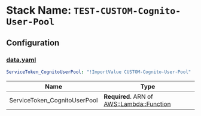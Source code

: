 # Stack Name: `TEST-CUSTOM-Cognito-User-Pool`

## Configuration

### [data.yaml](data.yaml)
```yaml
ServiceToken_CognitoUserPool: "!ImportValue CUSTOM-Cognito-User-Pool"
```

| Name | Type |
| ---- | ---- |
| ServiceToken_CognitoUserPool | **Required**. ARN of [AWS::Lambda::Function](https://docs.aws.amazon.com/AWSCloudFormation/latest/UserGuide/aws-resource-lambda-function.html) |
